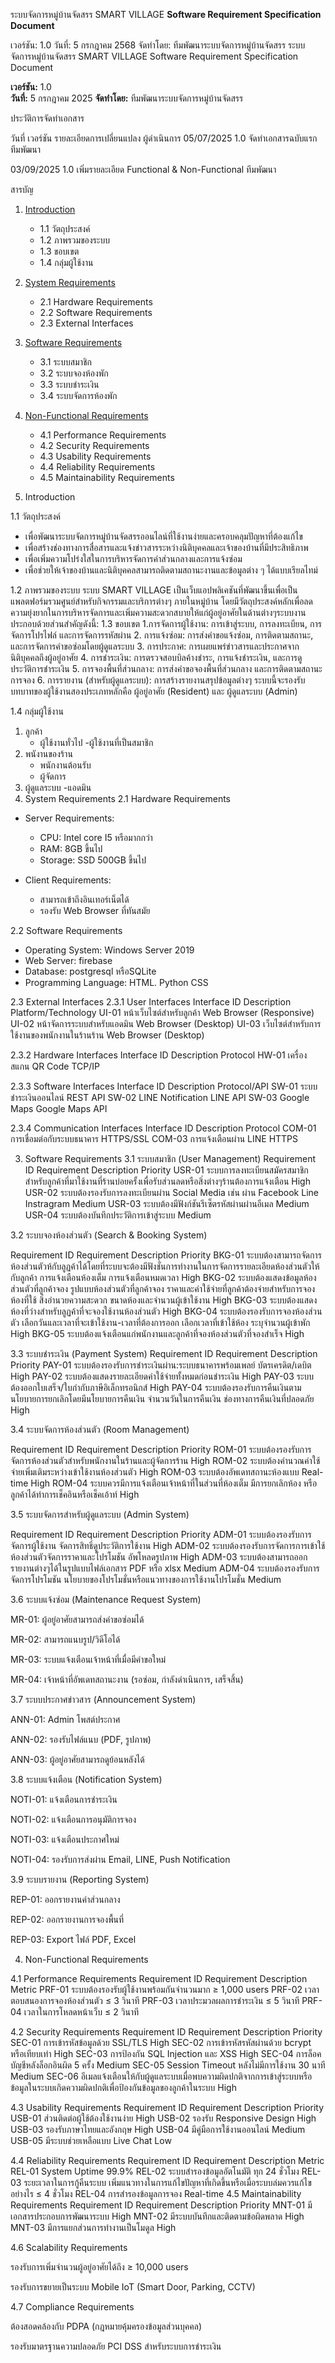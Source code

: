 ระบบจัดการหมู่บ้านจัดสรร SMART VILLAGE
**Software Requirement Specification Document**

เวอร์ชัน: 1.0
วันที่: 5 กรกฎาคม 2568
จัดทำโดย: ทีมพัฒนาระบบจัดการหมู่บ้านจัดสรร 
ระบบจัดการหมู่บ้านจัดสรร SMART VILLAGE
Software Requirement Specification Document

**เวอร์ชัน:** 1.0  
**วันที่:** 5 กรกฎาคม 2025
**จัดทำโดย:** ทีมพัฒนาระบบจัดการหมู่บ้านจัดสรร

ประวัติการจัดทำเอกสาร

วันที่	เวอร์ชัน	รายละเอียดการเปลี่ยนแปลง	ผู้ดำเนินการ
05/07/2025	1.0	จัดทำเอกสารฉบับแรก	ทีมพัฒนา

03/09/2025 1.0  เพิ่มรายละเอียด Functional & Non-Functional ทีมพัฒนา 

สารบัญ
1. [Introduction](#1-introduction)
   - 1.1 วัตถุประสงค์
   - 1.2 ภาพรวมของระบบ
   - 1.3 ขอบเขต
   - 1.4 กลุ่มผู้ใช้งาน

2. [System Requirements](#2-system-requirements)
   - 2.1 Hardware Requirements
   - 2.2 Software Requirements
   - 2.3 External Interfaces

3. [Software Requirements](#3-software-requirements)
   - 3.1 ระบบสมาชิก
   - 3.2 ระบบจองห้องพัก
   - 3.3 ระบบชำระเงิน
   - 3.4 ระบบจัดการห้องพัก

4. [Non-Functional Requirements](#4-non-functional-requirements)
   - 4.1 Performance Requirements
   - 4.2 Security Requirements
   - 4.3 Usability Requirements
   - 4.4 Reliability Requirements
   - 4.5 Maintainability Requirements

1. Introduction

1.1 วัตถุประสงค์
- เพื่อพัฒนาระบบจัดการหมู่บ้านจัดสรรออนไลน์ที่ใช้งานง่ายและครอบคลุมปัญหาที่ต้องแก้ไข
- เพื่อสร้างช่องทางการสื่อสารและแจ้งข่าวสารระหว่างนิติบุคคลและเจ้าของบ้านที่มีประสิทธิภาพ
- เพื่อเพิ่มความโปร่งใสในการบริหารจัดการค่าส่วนกลางและการแจ้งซ่อม
- เพื่อช่วยให้เจ้าของบ้านและนิติบุคคลสามารถติดตามสถานะงานและข้อมูลต่าง ๆ ได้แบบเรียลไทม์

1.2 ภาพรวมของระบบ
ระบบ SMART VILLAGE เป็นเว็บแอปพลิเคชันที่พัฒนาขึ้นเพื่อเป็นแพลตฟอร์มรวมศูนย์สำหรับกิจกรรมและบริการต่างๆ ภายในหมู่บ้าน โดยมีวัตถุประสงค์หลักเพื่อลดความยุ่งยากในการบริหารจัดการและเพิ่มความสะดวกสบายให้แก่ผู้อยู่อาศัยในด้านต่างๆระบบงานประกอบด้วยส่วนสำคัญดังนี้:
1.3 ขอบเขต
1.การจัดการผู้ใช้งาน: การเข้าสู่ระบบ, การลงทะเบียน, การจัดการโปรไฟล์ และการจัดการรหัสผ่าน
2. การแจ้งซ่อม: การส่งคำขอแจ้งซ่อม, การติดตามสถานะ, และการจัดการคำขอซ่อมโดยผู้ดูแลระบบ
3. การประกาศ: การเผยแพร่ข่าวสารและประกาศจากนิติบุคคลถึงผู้อยู่อาศัย
4. การชำระเงิน: การตรวจสอบบิลค้างชำระ, การแจ้งชำระเงิน, และการดูประวัติการชำระเงิน
5. การจองพื้นที่ส่วนกลาง: การส่งคำขอจองพื้นที่ส่วนกลาง และการติดตามสถานะการจอง
6. การรายงาน (สำหรับผู้ดูแลระบบ): การสร้างรายงานสรุปข้อมูลต่างๆ ระบบนี้จะรองรับบทบาทของผู้ใช้งานสองประเภทหลักคือ ผู้อยู่อาศัย (Resident) และ ผู้ดูแลระบบ (Admin)

1.4 กลุ่มผู้ใช้งาน
1. ลูกค้า
   - ผู้ใช้งานทั่วไป
   -ผู้ใช้งานที่เป็นสมาชิก
2. พนังานของร้าน
   - พนักงานต้อนรับ
   - ผู้จัดการ
3. ผู้ดูแลระบบ
   -แอดมิน
2. System Requirements
2.1 Hardware Requirements
- Server Requirements:
  - CPU: Intel core I5 หรือมากกว่า
  - RAM: 8GB ขึ้นไป
  - Storage: SSD 500GB ขึ้นไป

- Client Requirements:
  - สามารถเข้าถึงอินเทอร์เน็ตได้
  - รองรับ Web Browser ที่ทันสมัย

2.2 Software Requirements
- Operating System: Windows Server 2019 
- Web Server: firebase
- Database: postgresql หรือSQLite
- Programming Language: HTML. Python CSS

2.3 External Interfaces
 2.3.1 User Interfaces
Interface ID	Description	Platform/Technology
UI-01	หน้าเว็บไซต์สำหรับลูกค้า	Web Browser (Responsive)
UI-02	หน้าจัดการระบบสำหรับแอดมิน	Web Browser (Desktop)
UI-03	เว็บไซต์สำหรับการใช้งานของพนักงานในร้านร้าน	Web Browser (Desktop)


 2.3.2 Hardware Interfaces
Interface ID	Description	Protocol
HW-01	เครื่องสแกน QR Code	TCP/IP

 2.3.3 Software Interfaces
Interface ID	Description	Protocol/API
SW-01	ระบบชำระเงินออนไลน์	REST API
SW-02	LINE Notification	LINE API
SW-03	Google Maps	Google Maps API

 2.3.4 Communication Interfaces
Interface ID	Description	Protocol
COM-01	การเชื่อมต่อกับระบบธนาคาร	HTTPS/SSL
COM-03	การแจ้งเตือนผ่าน LINE	HTTPS





3. Software Requirements
3.1 ระบบสมาชิก (User Management)
Requirement ID	Requirement Description	Priority
USR-01	ระบบการลงทะเบียนสมัครสมาชิกสำหรับลูกค้าที่มาใช้งานที่ร้านบ่อยครั้งเพื่อรับส่วนลดหรือสิ่งต่างๆร้านต้องการแจ้งเตือน	High
USR-02	ระบบต้องรองรับการลงทะเบียนผ่าน Social Media เช่น ผ่าน Facebook Line Instragram	Medium
USR-03	ระบบต้องมีฟังก์ชันรีเซ็ตรหัสผ่านผ่านอีเมล	Medium
USR-04	ระบบต้องบันทึกประวัติการเข้าสู่ระบบ	Medium





3.2 ระบบจองห้องส่วนตัว (Search & Booking System)

Requirement ID	Requirement Description	Priority
BKG-01	ระบบต้องสามารถจัดการห้องส่วนตัวห้กับลูฏค้าได้โดยที่ระบบจะต้องมีฟังชั่นการทำงานในการจัดการรายละเอียดห้องส่วนตัวให้กับลูกค้า การแจ้งเตือนห้องเต็ม การแจ้งเตือนหมดเวลา	High
BKG-02	ระบบต้องแสดงข้อมูลห้องส่วนตัวที่ลูกค้าจอง
รูปแบบห้องส่วนตัวที่ลูกค้าจอง 
ราคาและค่าใช้จ่ายที่ลูกค้าต้องจ่ายสำหรับการจองห้องที่ใช้ สิ่งอำนวยความสะดวก
ขนาดห้องและจำนวนผู้เข้าใช้งาน 	High
BKG-03	ระบบต้องแสดงห้องที่ว่างสำหรับลูฏค้าที่จะจองใช้งานห้องส่วนตัว	High
BKG-04	ระบบต้องรองรับการจองห้องส่วนตัว
เลือกวันและเวลาที่จะเข้าใช้งาน-เวลาที่ต้องการออก 
เลือกเวลาที่เข้าใช้ห้อง ระบุจำนวนผู้เข้าพัก 	High
BKG-05	ระบบต้องแจ้งเตือนแก่พนักงานและลูกค้าที่จองห้องส่วนตัวที่จองสำเร็จ	High


 
3.3 ระบบชำระเงิน (Payment System)
Requirement ID	Requirement Description	Priority
PAY-01	ระบบต้องรองรับการชำระเงินผ่าน:ระบบธนาคารพร้อมเพลย์
บัตรเครดิต/เดบิต	High
PAY-02	ระบบต้องแสดงรายละเอียดค่าใช้จ่ายทั้งหมดก่อนชำระเงิน	High
PAY-03	ระบบต้องออกใบเสร็จ/ใบกำกับภาษีอิเล็กทรอนิกส์	High
PAY-04	ระบบต้องรองรับการคืนเงินตามนโยบายการยกเลิกโดยมีนโยบายการคืนเงิน จำนวนวันในการคืนเงิน ช่องทางการคืนเงินที่ปลอดภัย	High



3.4 ระบบจัดการห้องส่วนตัว (Room Management)

Requirement ID	Requirement Description	Priority
ROM-01	ระบบต้องรองรับการจัดการห้องส่วนตัวสำหรับพนักงานในร้านและผู้จัดการร้าน	High
ROM-02	ระบบต้องคำนวณค่าใช้จ่ายเพิ่มเติมระหว่างเข้าใช้งานห้องส่วนตัว	High
ROM-03	ระบบต้องอัพเดทสถานะห้องแบบ Real-time	High
ROM-04	ระบบควรมีการแจ้งเตือนเจ้าหน้าที่ในส่วนที่ห้องเต็ม มีการยกเลิกห้อง หรือลูกค้าได้ทำการเช็คอินหรือเช็คเอ้าท์	High


 
3.5 ระบบจัดการสำหรับผู้ดูแลระบบ (Admin System)

Requirement ID	Requirement Description	Priority
ADM-01	ระบบต้องรองรับการจัดการผู้ใช้งาน     จัดการสิทธิ์ดูประวัติการใช้งาน	High
ADM-02	ระบบต้องรองรับการจัดการการเข้าใช้ห้องส่วนตัวจัดการราคาและโปรโมชัน 
อัพโหลดรูปภาพ	High
ADM-03	ระบบต้องสามารถออกรายงานต่างๆได้ในรูปแบบไฟล์เอกสาร PDF หรือ xlsx	Medium
ADM-04	ระบบต้องรองรับการจัดการโปรโมชัน นโยบายของโปรโมชั่นหรือแนวทางของการใช้งานโปรโมชั่น	Medium



3.6 ระบบแจ้งซ่อม (Maintenance Request System)

MR-01: ผู้อยู่อาศัยสามารถส่งคำขอซ่อมได้

MR-02: สามารถแนบรูป/วิดีโอได้

MR-03: ระบบแจ้งเตือนเจ้าหน้าที่เมื่อมีคำขอใหม่

MR-04: เจ้าหน้าที่อัพเดทสถานะงาน (รอซ่อม, กำลังดำเนินการ, เสร็จสิ้น)



3.7 ระบบประกาศข่าวสาร (Announcement System)

ANN-01: Admin โพสต์ประกาศ

ANN-02: รองรับไฟล์แนบ (PDF, รูปภาพ)

ANN-03: ผู้อยู่อาศัยสามารถดูย้อนหลังได้



3.8 ระบบแจ้งเตือน (Notification System)

NOTI-01: แจ้งเตือนการชำระเงิน

NOTI-02: แจ้งเตือนการอนุมัติการจอง

NOTI-03: แจ้งเตือนประกาศใหม่

NOTI-04: รองรับการส่งผ่าน Email, LINE, Push Notification



3.9 ระบบรายงาน (Reporting System)

REP-01: ออกรายงานค่าส่วนกลาง

REP-02: ออกรายงานการจองพื้นที่

REP-03: Export ไฟล์ PDF, Excel



4. Non-Functional Requirements

4.1 Performance Requirements
Requirement ID	Requirement Description	Metric
PRF-01	ระบบต้องรองรับผู้ใช้งานพร้อมกันจำนวนมาก	≥ 1,000 users
PRF-02	เวลาตอบสนองการจองห้องส่วนตัว	≤ 3 วินาที
PRF-03	เวลาประมวลผลการชำระเงิน	≤ 5 วินาที
PRF-04	เวลาในการโหลดหน้าเว็บ	≤ 2 วินาที

 
4.2 Security Requirements
Requirement ID	Requirement Description	Priority
SEC-01	การเข้ารหัสข้อมูลด้วย SSL/TLS	High
SEC-02	การเข้ารหัสรหัสผ่านด้วย bcrypt หรือเทียบเท่า	High
SEC-03	การป้องกัน SQL Injection และ XSS	High
SEC-04	การล็อคบัญชีหลังล็อกอินผิด 5 ครั้ง	Medium
SEC-05	Session Timeout หลังไม่มีการใช้งาน 30 นาที	Medium
SEC-06	อีเมลแจ้งเตือนให้กับผู้ดูแลระบบเมื่อพบความผิดปกติจากการเข้าสู่ระบบหรือข้อมูลในระบบเกิดความผิดปกติเพื่อป้องกันข้อมูลของลูกค้าในระบบ	High





4.3 Usability Requirements
Requirement ID	Requirement Description	Priority
USB-01	ส่วนติดต่อผู้ใช้ต้องใช้งานง่าย	High
USB-02	รองรับ Responsive Design	High
USB-03	รองรับภาษาไทยและอังกฤษ	High
USB-04	มีคู่มือการใช้งานออนไลน์	Medium
USB-05	มีระบบช่วยเหลือแบบ Live Chat	Low


 
4.4 Reliability Requirements
Requirement ID	Requirement Description	Metric
REL-01	System Uptime	99.9%
REL-02	ระบบสำรองข้อมูลอัตโนมัติ	ทุก 24 ชั่วโมง
REL-03	ระยะเวลาในการกู้คืนระบบ เพิ่มแนวทางในการแก้ไขปัญหาที่เกิดขึ้นหรือเมื่อระบบล่มควรแก้ไขอย่างไร	≤ 4 ชั่วโมง
REL-04	การสำรองข้อมูลการจอง	Real-time
4.5 Maintainability Requirements
Requirement ID	Requirement Description	Priority
MNT-01	มีเอกสารประกอบการพัฒนาระบบ	High
MNT-02	มีระบบบันทึกและติดตามข้อผิดพลาด	High
MNT-03	มีการแยกส่วนการทำงานเป็นโมดูล	High



4.6 Scalability Requirements

รองรับการเพิ่มจำนวนผู้อยู่อาศัยได้ถึง ≥ 10,000 users

รองรับการขยายเป็นระบบ Mobile IoT (Smart Door, Parking, CCTV)



4.7 Compliance Requirements

ต้องสอดคล้องกับ PDPA (กฎหมายคุ้มครองข้อมูลส่วนบุคคล)

รองรับมาตรฐานความปลอดภัย PCI DSS สำหรับระบบการชำระเงิน



